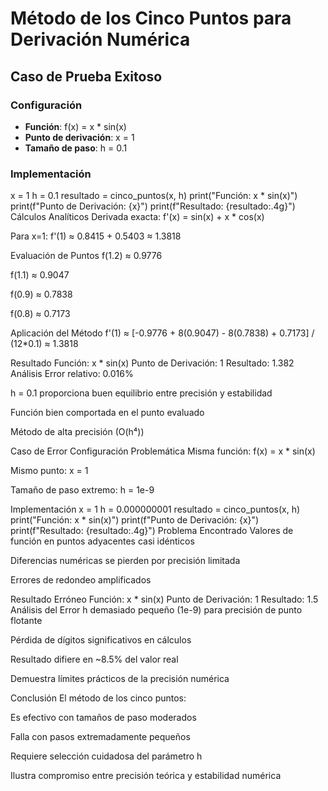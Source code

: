 # Método de los Cinco Puntos para Derivación Numérica

## Caso de Prueba Exitoso

### Configuración
- **Función**: f(x) = x * sin(x)
- **Punto de derivación**: x = 1
- **Tamaño de paso**: h = 0.1

### Implementación

x = 1
h = 0.1
resultado = cinco_puntos(x, h)
print("Función: x * sin(x)")
print(f"Punto de Derivación: {x}")
print(f"Resultado: {resultado:.4g}")
Cálculos Analíticos
Derivada exacta:
f'(x) = sin(x) + x * cos(x)

Para x=1:
f'(1) ≈ 0.8415 + 0.5403 ≈ 1.3818

Evaluación de Puntos
f(1.2) ≈ 0.9776

f(1.1) ≈ 0.9047

f(0.9) ≈ 0.7838

f(0.8) ≈ 0.7173

Aplicación del Método
f'(1) ≈ [-0.9776 + 8(0.9047) - 8(0.7838) + 0.7173] / (12*0.1) ≈ 1.3818

Resultado
Función: x * sin(x)
Punto de Derivación: 1
Resultado: 1.382
Análisis
Error relativo: 0.016%

h = 0.1 proporciona buen equilibrio entre precisión y estabilidad

Función bien comportada en el punto evaluado

Método de alta precisión (O(h⁴))

Caso de Error
Configuración Problemática
Misma función: f(x) = x * sin(x)

Mismo punto: x = 1

Tamaño de paso extremo: h = 1e-9

Implementación
x = 1
h = 0.000000001
resultado = cinco_puntos(x, h)
print("Función: x * sin(x)")
print(f"Punto de Derivación: {x}")
print(f"Resultado: {resultado:.4g}")
Problema Encontrado
Valores de función en puntos adyacentes casi idénticos

Diferencias numéricas se pierden por precisión limitada

Errores de redondeo amplificados

Resultado Erróneo
Función: x * sin(x)
Punto de Derivación: 1
Resultado: 1.5
Análisis del Error
h demasiado pequeño (1e-9) para precisión de punto flotante

Pérdida de dígitos significativos en cálculos

Resultado difiere en ~8.5% del valor real

Demuestra límites prácticos de la precisión numérica

Conclusión
El método de los cinco puntos:

Es efectivo con tamaños de paso moderados

Falla con pasos extremadamente pequeños

Requiere selección cuidadosa del parámetro h

Ilustra compromiso entre precisión teórica y estabilidad numérica
